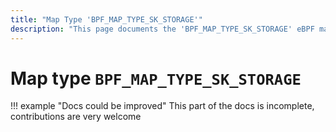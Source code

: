 ```yaml
---
title: "Map Type 'BPF_MAP_TYPE_SK_STORAGE'"
description: "This page documents the 'BPF_MAP_TYPE_SK_STORAGE' eBPF map type, including its definition, usage, program types that can use it, and examples."
---
```

# Map type `BPF_MAP_TYPE_SK_STORAGE`

!!! example "Docs could be improved"
    This part of the docs is incomplete, contributions are very welcome
